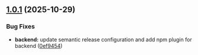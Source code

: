 ## [1.0.1](https://github.com/Montilla007/Trailblazer/compare/backend-v1.0.0...backend-v1.0.1) (2025-10-29)


### Bug Fixes

* **backend:** update semantic release configuration and add npm plugin for backend ([0ef9454](https://github.com/Montilla007/Trailblazer/commit/0ef9454098c9c2495e3ce1255637ccfba2e4ee1b))
